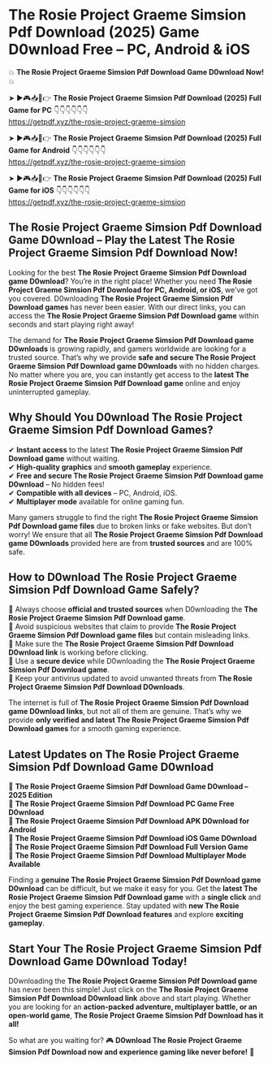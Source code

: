 # The Rosie Project Graeme Simsion Pdf Download (2025) Game D0wnload Free – PC, Android & iOS

💥 **The Rosie Project Graeme Simsion Pdf Download Game D0wnload Now!** 💥  

➤ ►🎮📥📱👉 **The Rosie Project Graeme Simsion Pdf Download (2025) Full Game for PC** 👇👇👇👇👇👇  
https://getpdf.xyz/the-rosie-project-graeme-simsion  

➤ ►🎮📥📱👉 **The Rosie Project Graeme Simsion Pdf Download (2025) Full Game for Android** 👇👇👇👇👇👇  
https://getpdf.xyz/the-rosie-project-graeme-simsion  

➤ ►🎮📥📱👉 **The Rosie Project Graeme Simsion Pdf Download (2025) Full Game for iOS** 👇👇👇👇👇👇  
https://getpdf.xyz/the-rosie-project-graeme-simsion  

## The Rosie Project Graeme Simsion Pdf Download Game D0wnload – Play the Latest The Rosie Project Graeme Simsion Pdf Download Now!

Looking for the best **The Rosie Project Graeme Simsion Pdf Download game D0wnload**? You’re in the right place! Whether you need **The Rosie Project Graeme Simsion Pdf Download for PC, Android, or iOS**, we’ve got you covered. D0wnloading **The Rosie Project Graeme Simsion Pdf Download games** has never been easier. With our direct links, you can access the **The Rosie Project Graeme Simsion Pdf Download game** within seconds and start playing right away!  

The demand for **The Rosie Project Graeme Simsion Pdf Download game D0wnloads** is growing rapidly, and gamers worldwide are looking for a trusted source. That’s why we provide **safe and secure The Rosie Project Graeme Simsion Pdf Download game D0wnloads** with no hidden charges. No matter where you are, you can instantly get access to the **latest The Rosie Project Graeme Simsion Pdf Download game** online and enjoy uninterrupted gameplay.  

## **Why Should You D0wnload The Rosie Project Graeme Simsion Pdf Download Games?**  

✔ **Instant access** to the latest **The Rosie Project Graeme Simsion Pdf Download game** without waiting.  
✔ **High-quality graphics** and **smooth gameplay** experience.  
✔ **Free and secure The Rosie Project Graeme Simsion Pdf Download game D0wnload** – No hidden fees!  
✔ **Compatible with all devices** – PC, Android, iOS.  
✔ **Multiplayer mode** available for online gaming fun.  

Many gamers struggle to find the right **The Rosie Project Graeme Simsion Pdf Download game files** due to broken links or fake websites. But don’t worry! We ensure that all **The Rosie Project Graeme Simsion Pdf Download game D0wnloads** provided here are from **trusted sources** and are 100% safe.  

## **How to D0wnload The Rosie Project Graeme Simsion Pdf Download Game Safely?**  

📌 Always choose **official and trusted sources** when D0wnloading the **The Rosie Project Graeme Simsion Pdf Download game**.  
📌 Avoid suspicious websites that claim to provide **The Rosie Project Graeme Simsion Pdf Download game files** but contain misleading links.  
📌 Make sure the **The Rosie Project Graeme Simsion Pdf Download D0wnload link** is working before clicking.  
📌 Use a **secure device** while D0wnloading the **The Rosie Project Graeme Simsion Pdf Download game**.  
📌 Keep your antivirus updated to avoid unwanted threats from **The Rosie Project Graeme Simsion Pdf Download D0wnloads**.  

The internet is full of **The Rosie Project Graeme Simsion Pdf Download game D0wnload links**, but not all of them are genuine. That’s why we provide **only verified and latest The Rosie Project Graeme Simsion Pdf Download games** for a smooth gaming experience.  

## **Latest Updates on The Rosie Project Graeme Simsion Pdf Download Game D0wnload**  

🔹 **The Rosie Project Graeme Simsion Pdf Download Game D0wnload – 2025 Edition**  
🔹 **The Rosie Project Graeme Simsion Pdf Download PC Game Free D0wnload**  
🔹 **The Rosie Project Graeme Simsion Pdf Download APK D0wnload for Android**  
🔹 **The Rosie Project Graeme Simsion Pdf Download iOS Game D0wnload**  
🔹 **The Rosie Project Graeme Simsion Pdf Download Full Version Game**  
🔹 **The Rosie Project Graeme Simsion Pdf Download Multiplayer Mode Available**  

Finding a **genuine The Rosie Project Graeme Simsion Pdf Download game D0wnload** can be difficult, but we make it easy for you. Get the **latest The Rosie Project Graeme Simsion Pdf Download game** with a **single click** and enjoy the best gaming experience. Stay updated with **new The Rosie Project Graeme Simsion Pdf Download features** and explore **exciting gameplay**.  

## **Start Your The Rosie Project Graeme Simsion Pdf Download Game D0wnload Today!**  

D0wnloading the **The Rosie Project Graeme Simsion Pdf Download game** has never been this simple! Just click on the **The Rosie Project Graeme Simsion Pdf Download D0wnload link** above and start playing. Whether you are looking for an **action-packed adventure, multiplayer battle, or an open-world game**, **The Rosie Project Graeme Simsion Pdf Download has it all!**  

So what are you waiting for? 🎮 **D0wnload The Rosie Project Graeme Simsion Pdf Download now and experience gaming like never before!** 🚀  
